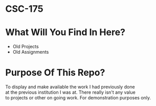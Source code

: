 # CSC-175

# What Will You Find In Here?
<ul>
  <li>Old Projects</li>
  <li>Old Assignments</li>
</ul>

# Purpose Of This Repo?
To display and make available the work I had previously done <br>
at the previous institution I was at.  There really isn't any value <br>
to projects or other on going work.  For demonstration purposes only.
